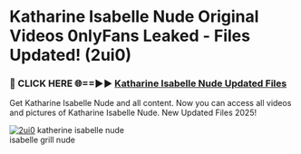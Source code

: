 # Katharine Isabelle Nude Original Videos 0nlyFans Leaked - Files Updated! (2ui0)

<h3>🔴 CLICK HERE 🌐==►► <a href="https://tinyurl.com/5h6xmrr3" rel="nofollow">Katharine Isabelle Nude Updated Files</a></h3>

Get Katharine Isabelle Nude and all content. Now you can access all videos and pictures of Katharine Isabelle Nude. New Updated Files 2025!

[![2ui0](https://i.imgur.com/KVD873Z.gif)](https://tinyurl.com/5h6xmrr3)
katherine isabelle nude<br>
isabelle grill nude